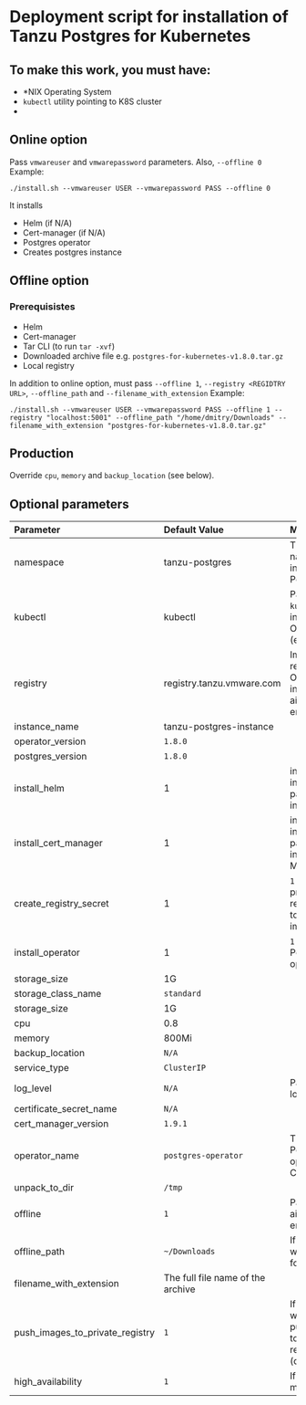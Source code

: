 # Deployment script for installation of Tanzu Postgres for Kubernetes

## To make this work, you must have:
- *NIX Operating System
- `kubectl` utility pointing to K8S cluster
- 
## Online option
Pass `vmwareuser` and `vmwarepassword` parameters. Also, `--offline 0`
Example:
```
./install.sh --vmwareuser USER --vmwarepassword PASS --offline 0
```
It installs
* Helm (if N/A)
* Cert-manager (if N/A)
* Postgres operator
* Creates postgres instance

## Offline option
### Prerequisistes
* Helm 
* Cert-manager
* Tar CLI (to run `tar -xvf`)
* Downloaded archive file e.g. `postgres-for-kubernetes-v1.8.0.tar.gz`
* Local registry

In addition to online option, must pass `--offline 1`, `--registry <REGIDTRY URL>`, `--offline_path` and `--filename_with_extension`
  Example:
  ```
  ./install.sh --vmwareuser USER --vmwarepassword PASS --offline 1 --registry "localhost:5001" --offline_path "/home/dmitry/Downloads" --filename_with_extension "postgres-for-kubernetes-v1.8.0.tar.gz"
  ```

## Production
Override `cpu`, `memory` and `backup_location` (see below).

## Optional parameters
| Parameter | Default Value | Meaning |
|:----------|:--------------|:--------|
|namespace  | tanzu-postgres| The namespace to install Tanzu Postgres |
|kubectl    | kubectl       | Pass `--kubectl oc` to install on OpenShift (experimental) |
|registry   | registry.tanzu.vmware.com | Image registry. Override if installing in air-gapped environment. |
|instance_name | tanzu-postgres-instance | |
| operator_version | `1.8.0` | |
| postgres_version | `1.8.0` | |
| install_helm | 1 | in online installation, pass `1` to install Helm |
| install_cert_manager | 1 | in online installation, pass `1` to install Cert Manager |
| create_registry_secret| 1 | `1` if to create private registry secret to download image  |
| install_operator| 1 | `1` if to install Postgres K8S operator  |
| storage_size | 1G | |
| storage_class_name | `standard`| |
| storage_size | 1G | |
| cpu | 0.8 | |
| memory | 800Mi |
| backup_location | `N/A`| |
| service_type | `ClusterIP` | |
| log_level | `N/A` | Pass `Debug` to log logs |
| certificate_secret_name | `N/A` | |
| cert_manager_version | `1.9.1` | |
| operator_name | `postgres-operator` | The name of Postgres operator Helm Chart |
| unpack_to_dir | `/tmp` | |
| offline | `1` | Pass `1` for the air-gapped environment |
| offline_path | `~/Downloads` | If air-gapped, where to look for archive file |
| filename_with_extension | The full file name of the archive |
| push_images_to_private_registry | `1` | If offline, whether to push images to private registry (default: `Yes`) |
| high_availability | `1` | If to create HA mirror |
